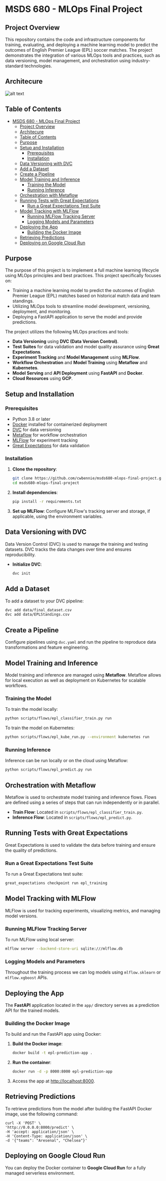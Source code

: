 # MSDS 680 - MLOps Final Project

## Project Overview

This repository contains the code and infrastructure components for training, evaluating, and deploying a machine learning model to predict the outcomes of English Premier League (EPL) soccer matches. The project demonstrates the integration of various MLOps tools and practices, such as data versioning, model management, and orchestration using industry-standard technologies.

## Architecure
![alt text](model_architecture.png)

## Table of Contents
- [MSDS 680 - MLOps Final Project](#msds-680---mlops-final-project)
  - [Project Overview](#project-overview)
  - [Architecure](#architecure)
  - [Table of Contents](#table-of-contents)
  - [Purpose](#purpose)
  - [Setup and Installation](#setup-and-installation)
    - [Prerequisites](#prerequisites)
    - [Installation](#installation)
  - [Data Versioning with DVC](#data-versioning-with-dvc)
  - [Add a Dataset](#add-a-dataset)
  - [Create a Pipeline](#create-a-pipeline)
  - [Model Training and Inference](#model-training-and-inference)
    - [Training the Model](#training-the-model)
    - [Running Inference](#running-inference)
  - [Orchestration with Metaflow](#orchestration-with-metaflow)
  - [Running Tests with Great Expectations](#running-tests-with-great-expectations)
    - [Run a Great Expectations Test Suite](#run-a-great-expectations-test-suite)
  - [Model Tracking with MLFlow](#model-tracking-with-mlflow)
    - [Running MLFlow Tracking Server](#running-mlflow-tracking-server)
    - [Logging Models and Parameters](#logging-models-and-parameters)
  - [Deploying the App](#deploying-the-app)
    - [Building the Docker Image](#building-the-docker-image)
  - [Retrieving Predictions](#retrieving-predictions)
  - [Deploying on Google Cloud Run](#deploying-on-google-cloud-run)

## Purpose
The purpose of this project is to implement a full machine learning lifecycle using MLOps principles and best practices. This project specifically focuses on:

- Training a machine learning model to predict the outcomes of English Premier League (EPL) matches based on historical match data and team standings.
- Utilizing MLOps tools to streamline model development, versioning, deployment, and monitoring.
- Deploying a FastAPI application to serve the model and provide predictions.

The project utilizes the following MLOps practices and tools:

- **Data Versioning** using **DVC (Data Version Control)**.
- **Test Suites** for data validation and model quality assurance using **Great Expectations**.
- **Experiment Tracking** and **Model Management** using **MLFlow**.
- **Workflow Orchestration** and **Model Training** using **Metaflow** and **Kubernetes**.
- **Model Serving** and **API Deployment** using **FastAPI** and **Docker**.
- **Cloud Resources** using **GCP**.


## Setup and Installation

### Prerequisites
- Python 3.8 or later
- [Docker](https://www.docker.com/get-started) installed for containerized deployment
- [DVC](https://dvc.org/doc/install) for data versioning
- [Metaflow](https://docs.metaflow.org/metaflow/basics/installation) for workflow orchestration
- [MLFlow](https://mlflow.org/docs/latest/installation.html) for experiment tracking
- [Great Expectations](https://docs.greatexpectations.io/docs/) for data validation

### Installation
1. **Clone the repository**:
    ```bash
    git clone https://github.com/cwbennie/msds680-mlops-final-project.git
    cd msds680-mlops-final-project
    ```

2. **Install dependencies**:
    ```bash
    pip install -r requirements.txt
    ```

3. **Set up MLFlow**:
    Configure MLFlow's tracking server and storage, if applicable, using the environment variables.

## Data Versioning with DVC
Data Version Control (DVC) is used to manage the training and testing datasets. DVC tracks the data changes over time and ensures reproducibility.

- **Initialize DVC**:
  ```bash
  dvc init
  ```

## Add a Dataset

To add a dataset to your DVC pipeline:

```bash
dvc add data/final_dataset.csv
dvc add data/EPLStandings.csv
```

## Create a Pipeline

Configure pipelines using `dvc.yaml` and run the pipeline to reproduce data transformations and feature engineering.

## Model Training and Inference

Model training and inference are managed using **Metaflow**. Metaflow allows for local execution as well as deployment on Kubernetes for scalable workflows.

### Training the Model

To train the model locally:

```bash
python scripts/flows/epl_classifier_train.py run
```

To train the model on Kubernetes:

```bash
python scripts/flows/epl_kube_run.py --environment kubernetes run
```

### Running Inference

Inference can be run locally or on the cloud using Metaflow:

```bash
python scripts/flows/epl_predict.py run
```

## Orchestration with Metaflow

Metaflow is used to orchestrate model training and inference flows. Flows are defined using a series of steps that can run independently or in parallel.

- **Train Flow**: Located in `scripts/flows/epl_classifier_train.py`.
- **Inference Flow**: Located in `scripts/flows/epl_predict.py`.

## Running Tests with Great Expectations

Great Expectations is used to validate the data before training and ensure the quality of predictions.

### Run a Great Expectations Test Suite

To run a Great Expectations test suite:

```bash
great_expectations checkpoint run epl_training
```

## Model Tracking with MLFlow

MLFlow is used for tracking experiments, visualizing metrics, and managing model versions.

### Running MLFlow Tracking Server

To run MLFlow using local server:

```bash
mlflow server --backend-store-uri sqlite:///mlflow.db
```

### Logging Models and Parameters

Throughout the training process we can log models using `mlflow.sklearn`  or `mlflow.xgboost` APIs.

## Deploying the App

The **FastAPI** application located in the `app/` directory serves as a prediction API for the trained models.

### Building the Docker Image

To build and run the FastAPI app using Docker:

1. **Build the Docker image**:

    ```bash
    docker build -t epl-prediction-app .
    ```

2. **Run the container**:

    ```bash
    docker run -d -p 8000:8000 epl-prediction-app
    ```

3. Access the app at [http://localhost:8000](http://localhost:8000).

## Retrieving Predictions

To retrieve predictions from the model after building the FastAPI Docker image, use the following command:


```
curl -X 'POST' \
'http://0.0.0.0:8000/predict' \
-H 'accept: application/json' \
-H 'Content-Type: application/json' \
-d '{"teams": "Aresenal", "Chelsea"}'
```

## Deploying on Google Cloud Run

You can deploy the Docker container to **Google Cloud Run** for a fully managed serverless environment.